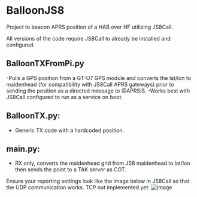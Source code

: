 # BalloonJS8

Project to beacon APRS position of a HAB over HF utilizing JS8Call. 

All versions of the code require JS8Call to already be installed and configured. 

## BalloonTXFromPi.py 
  -Pulls a GPS position from a GT-U7 GPS module and converts the lat/lon to maidenhead (for compatibility with JS8Call APRS gateways) prior to sending the position as a directed message to @APRSIS.
  -Works best with JS8Call configured to run as a service on boot.
  
## BalloonTX.py: 
  - Generic TX code with a hardcoded position.

## main.py:
  - RX only, converts the maidenhead grid from JS8 maidenhead to lat/lon then sends the point to a TAK server as COT. 

Ensure your reporting settings look like the image below in JS8Call so that the UDP communication works. TCP not implemented yet:
![image](https://github.com/user-attachments/assets/f61b1f9c-8f2a-4f37-ae51-78983c821d73)
